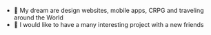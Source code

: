 <!-- //- 👋 Hi, I’m @IlyaVolkov94
- 👀 I’m interested in ...
- 🌱 I’m currently learning ...
- 💞️ I’m looking to collaborate on ...
- 📫 How to reach me ...

<!---
IlyaVolkov94/IlyaVolkov94 is a ✨ special ✨ repository because its `README.md` (this file) appears on your GitHub profile.
You can click the Preview link to take a look at your changes.
-->
<!-- * 👋 I want to be a Frontend Developer as soon as possible -->
* 🌱 My dream are design websites, mobile apps, CRPG and traveling around the World
* 💞️ I would like to have a many interesting project with a new friends
